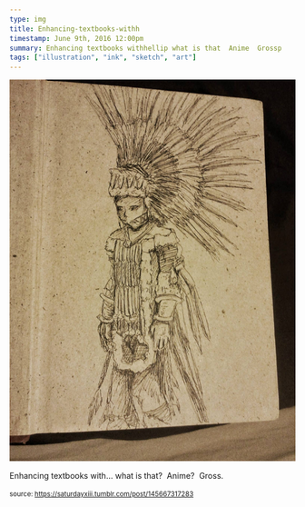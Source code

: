 ```yaml
---
type: img
title: Enhancing-textbooks-withh
timestamp: June 9th, 2016 12:00pm
summary: Enhancing textbooks withhellip what is that  Anime  Grossp 
tags: ["illustration", "ink", "sketch", "art"]
---
```

<img src="../media/145667317283.jpg"/>
                                                                                          
Enhancing textbooks with&hellip; what is that?  Anime?  Gross.
 
                                    
                
                
                
                
                                
<small>source: https://saturdayxiii.tumblr.com/post/145667317283</small>